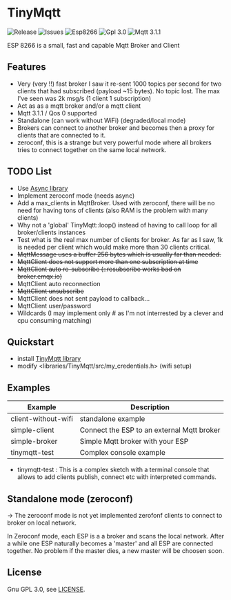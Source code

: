 # TinyMqtt

![Release](https://img.shields.io/github/v/release/hsaturn/TinyMqtt)
![Issues](https://img.shields.io/github/issues/hsaturn/TinyMqtt)
![Esp8266](https://img.shields.io/badge/platform-ESP8266-green)
![Gpl 3.0](https://img.shields.io/github/license/hsaturn/TinyMqtt)
![Mqtt 3.1.1](https://img.shields.io/badge/Mqtt-%203.1.1-yellow)

ESP 8266 is a small, fast and capable Mqtt Broker and Client

## Features

- Very (very !!) fast broker I saw it re-sent 1000 topics per second for two
  clients that had subscribed (payload ~15 bytes). No topic lost.
  The max I've seen was 2k msg/s (1 client 1 subscription)
- Act as as a mqtt broker and/or a mqtt client
- Mqtt 3.1.1 / Qos 0 supported
- Standalone (can work without WiFi) (degraded/local mode)
- Brokers can connect to another broker and becomes then a
  proxy for clients that are connected to it.
- zeroconf, this is a strange but very powerful mode where
  all brokers tries to connect together on the same local network.

## TODO List
* Use [Async library](https://github.com/me-no-dev/ESPAsyncTCP)
* Implement zeroconf mode (needs async)
* Add a max_clients in MqttBroker. Used with zeroconf, there will be
no need for having tons of clients (also RAM is the problem with many clients)
* Why not a 'global' TinyMqtt::loop() instead of having to call loop for all broker/clients instances
* Test what is the real max number of clients for broker. As far as I saw, 1k is needed per client which would make more than 30 clients critical.
* ~~MqttMessage uses a buffer 256 bytes which is usually far than needed.~~
* ~~MqttClient does not support more than one subscription at time~~
* ~~MqttClient auto re-subscribe (::resubscribe works bad on broker.emqx.io)~~
* MqttClient auto reconnection
* ~~MqttClient unsubscribe~~
* MqttClient does not sent payload to callback...
* MqttClient user/password
* Wildcards (I may implement only # as I'm not interrested by a clever and cpu consuming matching)

## Quickstart

* install [TinyMqtt library](https://github.com/hsaturn/TinyMqtt)
* modify <libraries/TinyMqtt/src/my_credentials.h> (wifi setup)

## Examples


| Example             | Description                                |
| ---------------------------- | --------------------------------- |
| client-without-wifi | standalone example                         |
| simple-client       | Connect the ESP to an external Mqtt broker |
| simple-broker       | Simple Mqtt broker with your ESP           |
| tinymqtt-test       | Complex console example                    |

- tinymqtt-test : This is a complex sketch with a terminal console
  that allows to add clients publish, connect etc with interpreted commands.

## Standalone mode (zeroconf)
-> The zeroconf mode is not yet implemented
zerofonf clients to connect to broker on local network.

In Zeroconf mode, each ESP is a a broker and scans the local network.
After a while one ESP naturally becomes a 'master' and all ESP are connected together.
No problem if the master dies, a new master will be choosen soon.

## License
Gnu GPL 3.0, see [LICENSE](https://github.com/hsaturn/TinyMqtt/blob/main/LICENSE).
